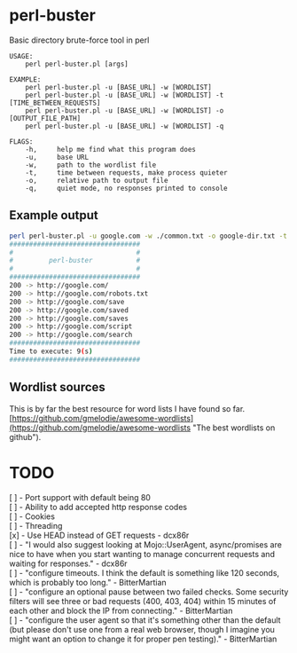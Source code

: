 # perl-buster
 Basic directory brute-force tool in perl

```
USAGE:
    perl perl-buster.pl [args]

EXAMPLE: 
    perl perl-buster.pl -u [BASE_URL] -w [WORDLIST]
    perl perl-buster.pl -u [BASE_URL] -w [WORDLIST] -t [TIME_BETWEEN_REQUESTS]
    perl perl-buster.pl -u [BASE_URL] -w [WORDLIST] -o [OUTPUT_FILE_PATH]
    perl perl-buster.pl -u [BASE_URL] -w [WORDLIST] -q

FLAGS: 
    -h,     help me find what this program does
    -u,     base URL
    -w,     path to the wordlist file
    -t,     time between requests, make process quieter
    -o,     relative path to output file
    -q,     quiet mode, no responses printed to console
```

## Example output

```bash
perl perl-buster.pl -u google.com -w ./common.txt -o google-dir.txt -t 0
#################################
#                               #
#         perl-buster           #
#                               #
#################################
200 -> http://google.com/
200 -> http://google.com/robots.txt
200 -> http://google.com/save
200 -> http://google.com/saved
200 -> http://google.com/saves
200 -> http://google.com/script
200 -> http://google.com/search
#################################
Time to execute: 9(s)
#################################
```

## Wordlist sources

This is by far the best resource for word lists I have found so far.
[https://github.com/gmelodie/awesome-wordlists](https://github.com/gmelodie/awesome-wordlists "The best wordlists on github").


# TODO

[ ] - Port support with default being 80  
[ ] - Ability to add accepted http response codes  
[ ] - Cookies  
[ ] - Threading   
[x] - Use HEAD instead of GET requests - dcx86r   
[ ] - "I would also suggest looking at Mojo::UserAgent, async/promises are nice to have when you start wanting to manage concurrent requests and waiting for responses." - dcx86r   
[ ] - "configure timeouts. I think the default is something like 120 seconds, which is probably too long." - BitterMartian   
[ ] - "configure an optional pause between two failed checks. Some security filters will see three or bad requests (400, 403, 404) within 15 minutes of each other and block the IP from connecting." - BitterMartian   
[ ] - "configure the user agent so that it's something other than the default (but please don't use one from a real web browser, though I imagine you might want an option to change it for proper pen testing)." - BitterMartian
